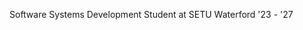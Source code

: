 Software Systems Development Student at SETU Waterford '23 - '27

<!---
darraghsetu/darraghsetu is a ✨ special ✨ repository because its `README.md` (this file) appears on your GitHub profile.
You can click the Preview link to take a look at your changes.
--->
